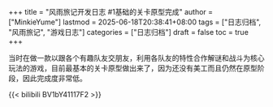 +++
title = "风雨旅记开发日志 #1基础的关卡原型完成"
author = ["MinkieYume"]
lastmod = 2025-06-18T20:38:41+08:00
tags = ["日志归档", "风雨旅记", "游戏日志"]
categories = ["日志归档"]
draft = false
toc = true
+++

当时在做一款以跟各个有趣队友交朋友，利用各队友的特性合作解谜和战斗为核心玩法的游戏，目前最基本的关卡原型做出来了，因为还没有美工而且仍然在原型阶段，因此完成度非常低。

{{< bilibili BV1bY41117F2 >}}
